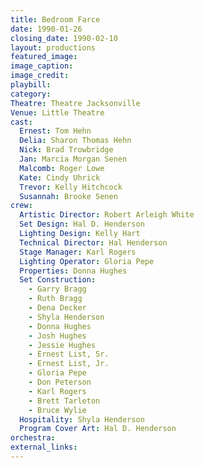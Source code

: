 ```yaml
---
title: Bedroom Farce
date: 1990-01-26
closing_date: 1990-02-10
layout: productions
featured_image: 
image_caption:
image_credit:
playbill: 
category: 
Theatre: Theatre Jacksonville
Venue: Little Theatre
cast:
  Ernest: Tom Hehn
  Delia: Sharon Thomas Hehn
  Nick: Brad Trowbridge
  Jan: Marcia Morgan Senen
  Malcomb: Roger Lowe
  Kate: Cindy Uhrick
  Trevor: Kelly Hitchcock
  Susannah: Brooke Senen
crew:
  Artistic Director: Robert Arleigh White
  Set Design: Hal D. Henderson
  Lighting Design: Kelly Hart
  Technical Director: Hal Henderson
  Stage Manager: Karl Rogers
  Lighting Operator: Gloria Pepe
  Properties: Donna Hughes
  Set Construction:
    - Garry Bragg
    - Ruth Bragg
    - Dena Decker
    - Shyla Henderson
    - Donna Hughes
    - Josh Hughes
    - Jessie Hughes
    - Ernest List, Sr.
    - Ernest List, Jr.
    - Gloria Pepe
    - Don Peterson
    - Karl Rogers
    - Brett Tarleton
    - Bruce Wylie
  Hospitality: Shyla Henderson
  Program Cover Art: Hal D. Henderson
orchestra:
external_links:
---
```

